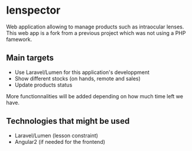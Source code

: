 # lenspector

Web application allowing to manage products such as intraocular lenses. This web app is a fork from a previous project which was not using a PHP famework.

## Main targets

* Use Laravel/Lumen for this application's developpment
* Show different stocks (on hands, remote and sales)
* Update products status

More functionnalities will be added depending on how much time left we have.

## Technologies that might be used

* Laravel/Lumen (lesson constraint)
* Angular2 (if needed for the frontend)
